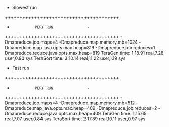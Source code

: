  * Slowest run

+++++++++++++++++++++++++++++++++++++++
-               PERF RUN               -
+++++++++++++++++++++++++++++++++++++++
-Dmapreduce.job.maps=4
-Dmapreduce.map.memory.mb=1024
-Dmapreduce.map.java.opts.max.heap=819
-Dmapreduce.job.reduces=1
-Dmapreduce.reduce.java.opts.max.heap=819
TeraGen time: 1:18.91 real,7.28 user,0.90 sys
TeraSort time: 3:10.14 real,11.22 user,1.19 sys


 * Fast run

+++++++++++++++++++++++++++++++++++++++
-               PERF RUN               -
+++++++++++++++++++++++++++++++++++++++
-Dmapreduce.job.maps=4
-Dmapreduce.map.memory.mb=512
-Dmapreduce.map.java.opts.max.heap=409
-Dmapreduce.job.reduces=2
-Dmapreduce.reduce.java.opts.max.heap=409
TeraGen time: 1:15.65 real,7.07 user,0.84 sys
TeraSort time: 2:17.89 real,10.11 user,0.97 sys
